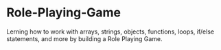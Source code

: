 # Role-Playing-Game
Lerning how to work with arrays, strings, objects, functions, loops, if/else statements, and more by building a Role Playing Game.
